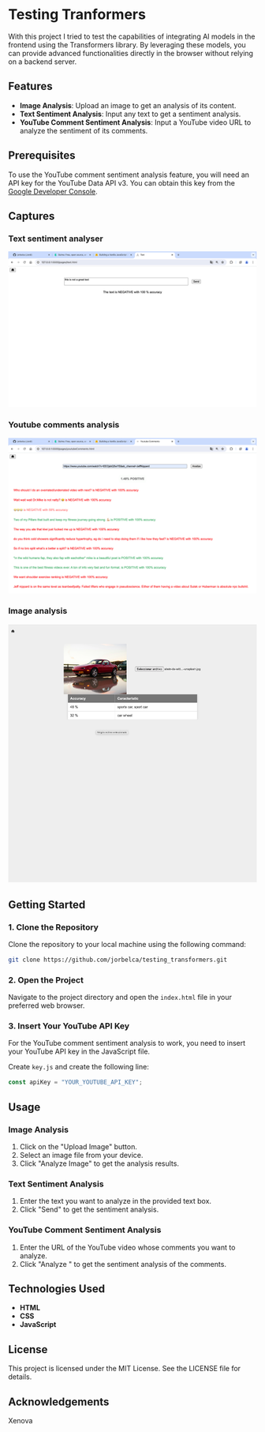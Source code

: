 # Testing Tranformers

With this project I tried to test the capabilities of integrating AI models in the frontend using the Transformers library. By leveraging these models, you can provide advanced functionalities directly in the browser without relying on a backend server.

## Features

- **Image Analysis**: Upload an image to get an analysis of its content.
- **Text Sentiment Analysis**: Input any text to get a sentiment analysis.
- **YouTube Comment Sentiment Analysis**: Input a YouTube video URL to analyze the sentiment of its comments.

## Prerequisites

To use the YouTube comment sentiment analysis feature, you will need an API key for the YouTube Data API v3. You can obtain this key from the [Google Developer Console](https://console.developers.google.com/).

## Captures

### Text sentiment analyser

![Text](./readmeImg/textAnalizer.png)

### Youtube comments analysis

![Youtube](./readmeImg/youtubeAnalizer.png)

### Image analysis

![Image](./readmeImg/imageAnalizer.png)

## Getting Started

### 1. Clone the Repository

Clone the repository to your local machine using the following command:

```bash
git clone https://github.com/jorbelca/testing_transformers.git
```

### 2. Open the Project

Navigate to the project directory and open the `index.html` file in your preferred web browser.

### 3. Insert Your YouTube API Key

For the YouTube comment sentiment analysis to work, you need to insert your YouTube API key in the JavaScript file.

Create `key.js` and create the following line:

```javascript
const apiKey = "YOUR_YOUTUBE_API_KEY";
```

## Usage

### Image Analysis

1. Click on the "Upload Image" button.
2. Select an image file from your device.
3. Click "Analyze Image" to get the analysis results.

### Text Sentiment Analysis

1. Enter the text you want to analyze in the provided text box.
2. Click "Send" to get the sentiment analysis.

### YouTube Comment Sentiment Analysis

1. Enter the URL of the YouTube video whose comments you want to analyze.
2. Click "Analyze " to get the sentiment analysis of the comments.

## Technologies Used

- **HTML**
- **CSS**
- **JavaScript**

## License

This project is licensed under the MIT License. See the LICENSE file for details.

## Acknowledgements

Xenova
